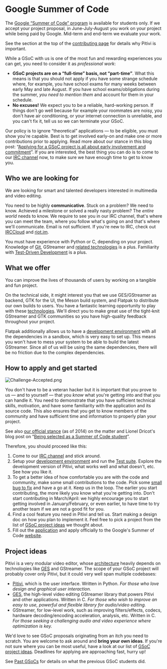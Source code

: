 # Google Summer of Code

The [Google “Summer of Code” program] is available for students only. If
we accept your project proposal, in June-July-August you work on your
project while being paid by Google. Mid-term and end-term we evaluate
your work.

See the section at the top of the [contributing page] for details why
Pitivi is important.

While a GSoC with us is one of the most fun and rewarding experiences
you can get, you need to consider it as *professional work*:

-   **GSoC projects are on a “full-time” basis, not “part-time”**. What
    this means is that you should not apply if you have some strange
    schedule where, for example, you have school exams for many weeks
    between early May and late August. If you have school
    exams/obligations during the summer, *you need to mention them* and
    account for them in your schedule.
-   **No excuses!** We expect you to be a reliable, hard-working person.
    If things don't go well because for example your roommates are
    noisy, you don't have air conditioning, or your internet connection
    is unreliable, and you can't fix it, tell us so we can terminate
    your GSoC.

Our policy is to ignore “theoretical” applications — to be eligible,
you must show you're capable. Best is to get involved early-on and
make one or more contributions prior to applying. Read more about our stance in
this blog post: “[Applying for a GSoC project is all about early
involvement and commitment]”. If you are interested, the best thing you
can do is to come to our [IRC channel] now, to make sure we have enough
time to get to know you.

  [Google “Summer of Code” program]: https://summerofcode.withgoogle.com/
  [contributing page]: http://www.pitivi.org/?go=contributing
  [Applying for a GSoC project is all about early involvement and
  commitment]: http://jeff.ecchi.ca/blog/2014/02/15/applying-for-a-gsoc-project-is-all-about-early-involvement-and-commitment/
  [IRC channel]: http://www.pitivi.org/?go=contact

## Who we are looking for

We are looking for smart and talented developers interested in
multimedia and video editing.

You need to be highly **communicative**. Stuck on a problem? We need to
know. Achieved a milestone or solved a really nasty problem? The *entire
world* needs to know. We require to see you in our IRC channel, that's
where you can meet the team, where you follow what's going on and that's
where we'll communicate. Email is not sufficient. If you're new to IRC,
check out [IRCCloud] and [riot.im].

You must have experience with Python or C, depending on your project.
Knowledge of [Git], GStreamer and [related technologies] is a plus.
Familiarity with [Test-Driven Development] is a plus.

  [riot.im]: https://riot.im/app
  [IRCCloud]: https://www.irccloud.com
  [Git]: Git.md
  [related technologies]: Architecture.md
  [Test-Driven Development]: http://en.wikipedia.org/wiki/Test-driven_development

## What we offer

You can improve the lives of thousands of users by working on a tangible
and fun project.

On the technical side, it might interest you that we use GES/GStreamer
as backend, GTK for the UI, the Meson build system, and Flatpak to
distribute our own builds to users. You have a fantastic learning
opportunity to play with these [technologies]. We'll direct you to make
great use of the tight-knit GStreamer and GTK communities so you have
high-quality feedback throughout your project.

Flatpak additionally allows us to have a [development environment] with
all the dependencies in a sandbox, which is very easy to set up.
This means you won't have to mess your system to be able to build
the latest GStreamer. Since all of us will be using the same
dependencies, there will be no friction due to the complex dependencies.

  [development environment]: HACKING.md
  [technologies]: Architecture.md

## How to apply and get started

![](images/Challenge-Accepted.png "Challenge-Accepted.png")

You don't have to be a veteran hacker but it is important that you prove
to us — and to yourself — that you *know* what you're getting into and
that you can handle it. You need to demonstrate that you have sufficient
technical skills, motivation, and have some familiarity with the
application and its source code. This also ensures that you get to know
members of the community and have sufficient time and information to
properly plan your project.

See also [our official stance] (as of 2014) on the matter and Lionel
Dricot's blog post on “[Being selected as a Summer of Code student]”.

Therefore, you should proceed like this:

1.  Come to our [IRC channel] and stick around.
2.  Setup your [development environment] and run the [Test suite].
    Explore the development version of Pitivi, what works well and what
    doesn't, etc. See how you like it.
3.  To get a better idea of how comfortable you are with the code and
    community, make some small contributions to the code. Pick some
    [small bug to fix] and have a go at it. Keep us in the loop. The
    earlier you start contributing, the more likely you know what you're
    getting into. Don't start contributing in March/April: we highly
    encourage you to start getting involved in January/February, or even
    earlier, to have time to try another team if we are not a good fit
    for you.
4.  Find a cool feature you need in Pitivi and tell us. Start making a
    design doc on how you plan to implement it. Feel free to pick
    a project from the list of [GSoC project ideas] we thought about.
5.  Fill out the [application] and apply officially to the Google's
    Summer of Code [website].

  [our official stance]: http://jeff.ecchi.ca/blog/2014/02/15/applying-for-a-gsoc-project-is-all-about-early-involvement-and-commitment/
  [Being selected as a Summer of Code student]: http://ploum.net/be-selected-student-for-soc/
  [IRC channel]: http://www.pitivi.org/?go=contact
  [development environment]: HACKING.md
  [Test suite]: Testing.md
  [small bug to fix]: https://gitlab.gnome.org/GNOME/pitivi/issues?label_name%5B%5D=4.+Newcomers
  [application]: https://wiki.gnome.org/Outreach/SummerOfCode/Students#Fill_out_the_Application
  [website]: https://summerofcode.withgoogle.com/

## Project ideas

Pitivi is a very modular video editor, whose [architecture] heavily
depends on technologies like [GES] and GStreamer. The scope of your GSoC
project will probably cover only Pitivi, but it could very well span
multiple codebases:

-   [Pitivi], which is the user interface. Written in Python. *For those
    who love design and graphical user interaction.*
-   [GES], the high-level video editing GStreamer library that powers
    Pitivi and other applications. Written in C. *For those who wish to
    improve an easy to use, powerful and flexible library for
    audio/video editing.*
-   GStreamer, for low-level work, such as improving filters/effects,
    codecs, hardware decoding/encoding acceleration, analysis, etc.
    Written in C. *For those seeking a challenging audio and video
    experience where optimization is key.*

We'd love to see GSoC proposals originating from an itch you need to
scratch. You are welcome to ask around and **bring your own ideas**. If
you're not sure where you can be most useful, have a look at our list
of [GSoC project ideas]. Deadlines for applying are approaching fast,
hurry up!

See [Past GSoCs] for details on what the previous GSoC students did.

  [architecture]: Architecture.md
  [GES]: GES.md
  [Pitivi]: http://www.pitivi.org/manual/mainwindow.html
  [GSoC project ideas]: GSoC_Ideas.md
  [Past GSoCs]: Past_GSoCs.md
